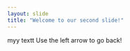 ```yaml
---
layout: slide
title: "Welcome to our second slide!"
---
```

myy textt
Use the left arrow to go back!
